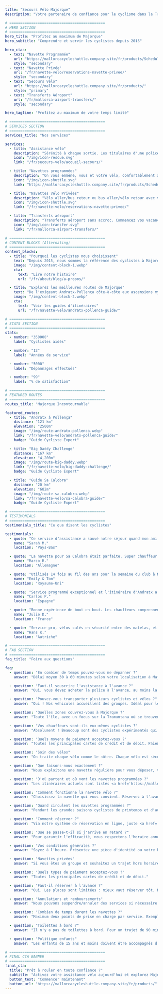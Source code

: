 ```yaml
---
title: "Secours Vélo Majorque"
description: "Votre partenaire de confiance pour le cyclisme dans la Tramuntana de Majorque. Assistance vélo, navettes et transferts aéroport pour cyclistes."

# ============================================
# HERO SECTION
# ============================================
hero_title: "Profitez au maximum de Majorque"
hero_subtitle: "Comprendre et servir les cyclistes depuis 2015"

hero_ctas:
  - text: "Navette Programmée"
    url: "https://mallorcacycleshuttle.company.site/fr/products/Scheduled-Bike-Buses-c15728235"
    style: "secondary"
  - text: "Navette Privée"
    url: "/fr/navette-velo/reservations-navette-privee/"
    style: "secondary"
  - text: "Secours Vélo"
    url: "https://mallorcacycleshuttle.company.site/fr/products/"
    style: "primary"
  - text: "Transferts Aéroport"
    url: "/fr/mallorca-airport-transfers/"
    style: "secondary"

hero_tagline: "Profitez au maximum de votre temps limité"

# ============================================
# SERVICES SECTION
# ============================================
services_title: "Nos services"

services:
  - title: "Assistance vélo"
    description: "Sérénité à chaque sortie. Les titulaires d'une police d'assistance sont récupérés partout à Majorque si le vélo casse ou si les jambes ne suivent plus."
    icon: "/img/icon-rescue.svg"
    link: "/fr/secours-velo/accueil-secours/"

  - title: "Navettes programmées"
    description: "On vous emmène, vous et votre vélo, confortablement au départ des itinéraires iconiques en aller simple."
    icon: "/img/icon-shuttle.svg"
    link: "https://mallorcacycleshuttle.company.site/fr/products/Scheduled-Bike-Buses-c15728235"

  - title: "Navettes Vélo Privées"
    description: "Vélo aller/bus retour ou bus aller/vélo retour avec votre groupe à l'heure de votre choix."
    icon: "/img/icon-shuttle.svg"
    link: "/fr/navette-velo/reservations-navette-privee/"

  - title: "Transferts aéroport"
    description: "Transferts aéroport sans accroc. Commencez vos vacances à vélo sans stress dès l'atterrissage."
    icon: "/img/icon-transfer.svg"
    link: "/fr/mallorca-airport-transfers/"

# ============================================
# CONTENT BLOCKS (Alternating)
# ============================================
content_blocks:
  - title: "Pourquoi les cyclistes nous choisissent"
    text: "Depuis 2015, nous sommes la référence des cyclistes à Majorque : navettes, dépannages sur toute l'île et vélos traités comme les nôtres. Comptez sur une équipe sympa et fiable, des bus confortables et une connaissance locale solide."
    image: "/img/content-block-1.webp"
    cta:
      text: "Lire notre histoire"
      url: "/fr/about/blog/a-propos/"

  - title: "Explorez les meilleures routes de Majorque"
    text: "De l'exigeant Andratx-Pollença côte-à-côte aux ascensions mythiques depuis les ports de Sa Calobra et Valldemossa, jusqu'aux routes paisibles de l'intérieur, Majorque est un paradis cycliste de niveau mondial. Nos guides complets vous aident à planifier vos allers simples parfaits avec cartes détaillées, profils d'élévation et astuces d'initiés."
    image: "/img/content-block-2.webp"
    cta:
      text: "Voir les guides d'itinéraires"
      url: "/fr/navette-velo/andratx-pollenca-guide/"

# ============================================
# STATS SECTION
# ============================================
stats:
  - number: "350000"
    label: "Cyclistes aidés"

  - number: "12"
    label: "Années de service"

  - number: "5000"
    label: "Dépannages effectués"

  - number: "99"
    label: "% de satisfaction"

# ============================================
# FEATURED ROUTES
# ============================================
routes_title: "Majorque Incontournable"

featured_routes:
  - title: "Andratx à Pollença"
    distance: "121 km"
    elevation: "2500m"
    image: "/img/route-andratx-pollenca.webp"
    link: "/fr/navette-velo/andratx-pollenca-guide/"
    badge: "Guide Cycliste Expert"

  - title: "Big Daddy Challenge"
    distance: "167 km"
    elevation: "4,200m"
    image: "/img/route-big-daddy.webp"
    link: "/fr/navette-velo/big-daddy-challenge/"
    badge: "Guide Cycliste Expert"

  - title: "Guide Sa Calobra"
    distance: "20 km"
    elevation: "682m"
    image: "/img/route-sa-calobra.webp"
    link: "/fr/navette-velo/sa-calobra-guide/"
    badge: "Guide Cycliste Expert"

# ============================================
# TESTIMONIALS
# ============================================
testimonials_title: "Ce que disent les cyclistes"

testimonials:
  - quote: "Ce service d'assistance a sauvé notre séjour quand mon ami a eu une panne. Pro, rapide et sympa. Je recommande vivement !"
    name: "Sarah M."
    location: "Pays-Bas"

  - quote: "La navette pour Sa Calobra était parfaite. Super chauffeur, transport sécurisé des vélos, et départ exactement où on voulait avec des jambes fraîches. Ça vaut chaque centime."
    name: "Marco R."
    location: "Allemagne"

  - quote: "Utilisés 14 fois au fil des ans pour la semaine du club à Majorque. Transfert aéroport et navette programmée vers Andratx. La tranquillité d'esprit à elle seule vaut le coup. Ils savent ce qu'ils font."
    name: "Emily & Tom"
    location: "Royaume-Uni"

  - quote: "Service programmé exceptionnel et l'itinéraire d'Andratx a fait notre séjour. Hâte de revenir l'an prochain !"
    name: "Carlos P."
    location: "Espagne"

  - quote: "Bonne expérience de bout en bout. Les chauffeurs comprennent vraiment les besoins des cyclistes. Quatre sorties avec eux à ce jour."
    name: "Julie D."
    location: "France"

  - quote: "Service pro, vélos calés en sécurité entre des matelas, et des routes spectaculaires. Fortement recommandé pour les cyclistes sérieux."
    name: "Hans K."
    location: "Autriche"

# ============================================
# FAQ SECTION
# ============================================
faq_title: "Foire aux questions"

faq:
  - question: "En combien de temps pouvez-vous me dépanner ?"
    answer: "Délai moyen 30 à 60 minutes selon votre localisation à Majorque. Plusieurs véhicules sont positionnés sur l'île pour intervenir vite."

  - question: "Faut-il souscrire l'assistance à l'avance ?"
    answer: "Oui, vous devez acheter la police à l'avance, au moins la veille (valable pour toute la durée du séjour)."

  - question: "Pouvez-vous transporter plusieurs cyclistes et vélos ?"
    answer: "Oui ! Nos véhicules accueillent des groupes. Idéal pour les équipées ou clubs."

  - question: "Quelles zones couvrez-vous à Majorque ?"
    answer: "Toute l'île, avec un focus sur la Tramuntana où se trouvent les meilleurs allers simples – d'Andratx à Pollença et tout entre les deux."

  - question: "Vos chauffeurs sont-ils eux-mêmes cyclistes ?"
    answer: "Absolument ! Beaucoup sont des cyclistes expérimentés qui connaissent les routes, les difficultés et ce dont vous avez besoin."

  - question: "Quels moyens de paiement acceptez-vous ?"
    answer: "Toutes les principales cartes de crédit et de débit. Paiement sécurisé via Stripe."

  - question: "Soin des vélos"
    answer: "On traite chaque vélo comme le nôtre. Chaque vélo est sécurisé dans des remorques sur mesure, calé entre des matelas, pour arriver dans le même état qu'au départ."

  - question: "Que faisons-nous exactement ?"
    answer: "Nous exploitons une navette régulière pour vous déposer, vous et votre vélo, au départ des itinéraires emblématiques en aller simple de Majorque (<a href='https://mallorcacycleshuttle.company.site/fr/products/' target='_blank' rel='noopener noreferrer'>horaires ici</a>). Nous proposons une assistance vélo et cycliste en cas de panne (<a href='https://mallorcacycleshuttle.company.site/fr/products/' target='_blank' rel='noopener noreferrer'>lien ici</a>). Nous assurons aussi des transferts privés aéroport avec devis instantané (<a href='/fr/mallorca-airport-transfers/'>ici</a>)."

  - question: "D'où partent et où vont les navettes programmées ?"
    answer: "Les itinéraires actuels sont listés <a href='https://mallorcacycleshuttle.company.site/fr/products/' target='_blank' rel='noopener noreferrer'>ici</a>."

  - question: "Comment fonctionne la navette vélo ?"
    answer: "Choisissez la navette qui vous convient. Réservez à l'avance – places limitées. Arrivez au moins 15 minutes avant le départ avec pièce d'identité ou billet (sur mobile, parfait) pour charger le vélo. <a href='https://mallorcacycleshuttle.company.site/fr/products/' target='_blank' rel='noopener noreferrer'>Réservez ici</a>. Profitez du trajet et adorez le retour à vélo. Simple, efficace, essentiel."

  - question: "Quand circulent les navettes programmées ?"
    answer: "Pendant les grandes saisons cyclistes de printemps et d'automne. L'horaire complet des bus vélo est <a href='https://mallorcacycleshuttle.company.site/fr/products/' target='_blank' rel='noopener noreferrer'>ici</a>."

  - question: "Comment réserver ?"
    answer: "Via notre système de réservation en ligne, juste <a href='https://mallorcacycleshuttle.company.site/fr/products/' target='_blank' rel='noopener noreferrer'>ici</a>."

  - question: "Que se passe-t-il si j'arrive en retard ?"
    answer: "Pour garantir l'efficacité, nous respectons l'horaire annoncé et ne pouvons pas attendre. Veuillez arriver au point de départ avant l'heure de chargement indiquée sur votre billet. Comme votre absence empêche d'autres de réserver, aucun remboursement pour navette manquée."

  - question: "Vos conditions générales ?"
    answer: "Soyez à l'heure. Présentez une pièce d'identité ou votre billet avant l'heure de chargement indiquée. CG complètes ici."

  - question: "Navettes privées"
    answer: "Si vous êtes un groupe et souhaitez un trajet hors horaire ou vers une autre destination, veuillez <a href='/fr/navette-velo/reservations-navette-privee/'>réserver ici</a>."

  - question: "Quels types de paiement acceptez-vous ?"
    answer: "Toutes les principales cartes de crédit et de débit."

  - question: "Faut-il réserver à l'avance ?"
    answer: "Oui. Les places sont limitées : mieux vaut réserver tôt. Nous recommandons de programmer votre sortie au début du séjour : jambes fraîches et un jour tampon si la météo se gâte. <a href='https://mallorcacycleshuttle.company.site/fr/products/' target='_blank' rel='noopener noreferrer'>Réservez ici</a>."

  - question: "Annulations et remboursements"
    answer: "Nous pouvons suspendre/annuler des services si nécessaire et sans préavis. En cas d'annulation d'une navette, remboursement total ou report sur un autre bus. Un changement de date peut être possible, au cas par cas. Pour tous les détails, voir nos CG ici."

  - question: "Combien de temps durent les navettes ?"
    answer: "Maximum deux points de prise en charge par service. Exemple pour Andratx : Port de Pollença, chargement des vélos à 07:15 ; puis Alcúdia, chargement à 07:35 ; arrivée moyenne à Andratx vers 09:15 selon le trafic."

  - question: "Toilettes à bord ?"
    answer: "Il n'y a pas de toilettes à bord. Pour un trajet de 90 minutes max, cela n'est généralement pas nécessaire. Gérez simplement votre hydratation avant et pendant."

  - question: "Politique enfants"
    answer: "Les enfants de 15 ans et moins doivent être accompagnés d'un adulte payant. Tous les sièges sont au même tarif."

# ============================================
# FINAL CTA BANNER
# ============================================
final_cta:
  title: "Prêt à rouler en toute confiance ?"
  subtitle: "Activez votre assistance vélo aujourd'hui et explorez Majorque l'esprit tranquille"
  button_text: "Commencer maintenant"
  button_url: "https://mallorcacycleshuttle.company.site/fr/products/"
---
```

